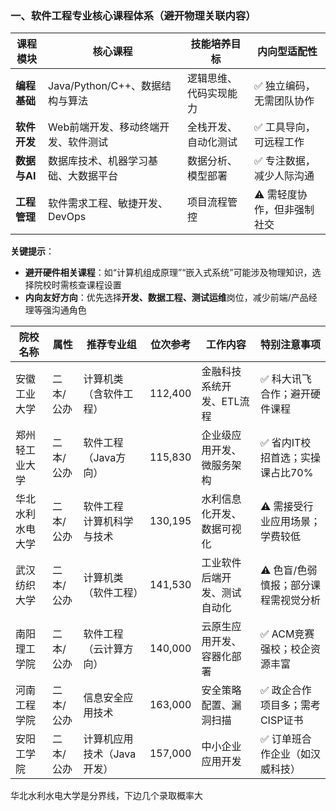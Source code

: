 ### **一、软件工程专业核心课程体系（避开物理关联内容）**

| **课程模块**  | **核心课程**                | **技能培养目标**  | **内向型适配性**      |
| --------- | ----------------------- | ----------- | --------------- |
| **编程基础**  | Java/Python/C++、数据结构与算法 | 逻辑思维、代码实现能力 | ✅ 独立编码，无需团队协作   |
| **软件开发**  | Web前端开发、移动终端开发、软件测试     | 全栈开发、自动化测试  | ✅ 工具导向，可远程工作    |
| **数据与AI** | 数据库技术、机器学习基础、大数据平台      | 数据分析、模型部署   | ✅ 专注数据，减少人际沟通   |
| **工程管理**  | 软件需求工程、敏捷开发、DevOps      | 项目流程管控      | ⚠️ 需轻度协作，但非强制社交 |
**关键提示**：
- **避开硬件相关课程**：如“计算机组成原理”“嵌入式系统”可能涉及物理知识，选择院校时需核查课程设置
- **内向友好方向**：优先选择**开发、数据工程、测试运维**岗位，减少前端/产品经理等强沟通角色

| 院校名称     | 属性    | 推荐专业组            | 位次参考    | 工作内容           | 特别注意事项               |
| -------- | ----- | ---------------- | ------- | -------------- | -------------------- |
| 安徽工业大学   | 二本/公办 | 计算机类（含软件工程）      | 112,400 | 金融科技系统开发、ETL流程 | ✅ 科大讯飞合作；避开硬件课程      |
| 郑州轻工业大学  | 二本/公办 | 软件工程（Java方向）     | 115,830 | 企业级应用开发、微服务架构  | ✅ 省内IT校招首选；实操课占比70%  |
| 华北水利水电大学 | 二本/公办 | 软件工程<br>计算机科学与技术 | 130,195 | 水利信息化开发、数据可视化  | ⚠️ 需接受行业应用场景；学费较低    |
| 武汉纺织大学   | 二本/公办 | 计算机类（软件工程）       | 141,530 | 工业软件后端开发、测试自动化 | ⚠️ 色盲/色弱慎报；部分课程需视觉分析 |
| 南阳理工学院   | 二本/公办 | 软件工程（云计算方向）      | 140,000 | 云原生应用开发、容器化部署  | ✅ ACM竞赛强校；校企资源丰富     |
| 河南工程学院   | 二本/公办 | 信息安全应用技术         | 163,000 | 安全策略配置、漏洞扫描    | ✅ 政企合作项目多；需考CISP证书   |
| 安阳工学院    | 二本/公办 | 计算机应用技术（Java开发）  | 157,000 | 中小企业应用开发       | ✅ 订单班合作企业（如汉威科技）     |

华北水利水电大学是分界线，下边几个录取概率大